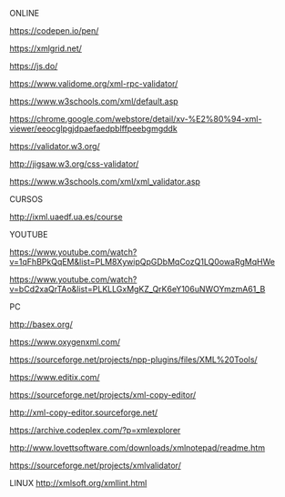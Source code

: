 ONLINE  

https://codepen.io/pen/  

https://xmlgrid.net/  

https://js.do/  

https://www.validome.org/xml-rpc-validator/  

https://www.w3schools.com/xml/default.asp  

https://chrome.google.com/webstore/detail/xv-%E2%80%94-xml-viewer/eeocglpgjdpaefaedpblffpeebgmgddk  

https://validator.w3.org/  

http://jigsaw.w3.org/css-validator/  

https://www.w3schools.com/xml/xml_validator.asp  



CURSOS  

http://ixml.uaedf.ua.es/course  
  
  

YOUTUBE  

https://www.youtube.com/watch?v=1qFhBPkQqEM&list=PLM8XywipQpGDbMqCozQ1LQ0owaRgMqHWe  

https://www.youtube.com/watch?v=bCd2xaQrTAo&list=PLKLLGxMgKZ_QrK6eY106uNWOYmzmA61_B  
  
  


PC  

http://basex.org/  

https://www.oxygenxml.com/  

https://sourceforge.net/projects/npp-plugins/files/XML%20Tools/  

https://www.editix.com/  

https://sourceforge.net/projects/xml-copy-editor/  

http://xml-copy-editor.sourceforge.net/  

https://archive.codeplex.com/?p=xmlexplorer  

http://www.lovettsoftware.com/downloads/xmlnotepad/readme.htm  

https://sourceforge.net/projects/xmlvalidator/  

LINUX http://xmlsoft.org/xmllint.html  




